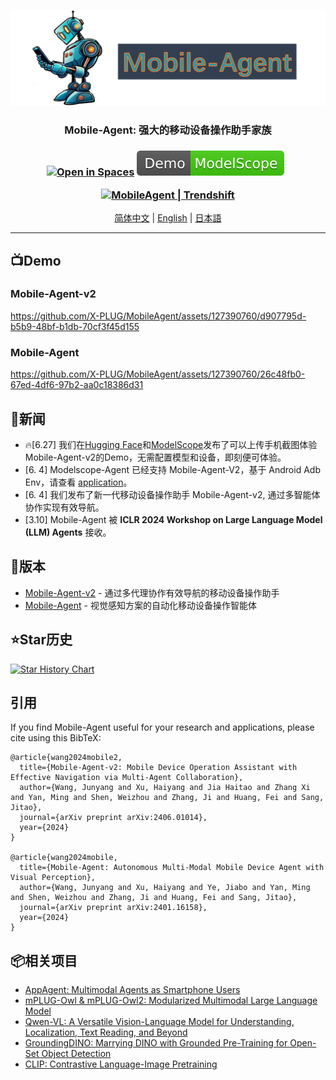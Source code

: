 ![](assets/logo.png?v=1&type=image)
<div align="center">
<h3>Mobile-Agent: 强大的移动设备操作助手家族<h3>
<div align="center">
	<a href="https://huggingface.co/spaces/junyangwang0410/Mobile-Agent"><img src="https://huggingface.co/datasets/huggingface/badges/raw/main/open-in-hf-spaces-sm-dark.svg" alt="Open in Spaces"></a>
	<a href="https://modelscope.cn/studios/wangjunyang/Mobile-Agent-v2"><img src="assets/Demo-ModelScope-brightgreen.svg" alt="Demo ModelScope"></a>
  <a href="https://arxiv.org/abs/2401.16158"><img src="https://img.shields.io/badge/Arxiv-2401.16158-b31b1b.svg?logo=arXiv" alt=""></a>
  <a href="https://arxiv.org/abs/2406.01014 "><img src="https://img.shields.io/badge/Arxiv-2406.01014-b31b1b.svg?logo=arXiv" alt=""></a>
</div>
<p align="center">
<a href="https://trendshift.io/repositories/7423" target="_blank"><img src="https://trendshift.io/api/badge/repositories/7423" alt="MobileAgent | Trendshift" style="width: 250px; height: 55px;" width="250" height="55"/></a>
</p>
</div>

<div align="center">
<a href="README_zh.md">简体中文</a> | <a href="README.md">English</a> | <a href="README_ja.md">日本語</a>
<hr>
</div>
<!--
简体中文 | [English](README.md) | [日本語](README_ja.md)
<hr>
-->

## 📺Demo

### Mobile-Agent-v2
https://github.com/X-PLUG/MobileAgent/assets/127390760/d907795d-b5b9-48bf-b1db-70cf3f45d155

### Mobile-Agent
https://github.com/X-PLUG/MobileAgent/assets/127390760/26c48fb0-67ed-4df6-97b2-aa0c18386d31


## 📢新闻
* 🔥[6.27] 我们在[Hugging Face](https://huggingface.co/spaces/junyangwang0410/Mobile-Agent)和[ModelScope](https://modelscope.cn/studios/wangjunyang/Mobile-Agent-v2)发布了可以上传手机截图体验Mobile-Agent-v2的Demo，无需配置模型和设备，即刻便可体验。
* [6. 4] Modelscope-Agent 已经支持 Mobile-Agent-V2，基于 Android Adb Env，请查看 [application](https://github.com/modelscope/modelscope-agent/tree/master/apps/mobile_agent)。
* [6. 4] 我们发布了新一代移动设备操作助手 Mobile-Agent-v2, 通过多智能体协作实现有效导航。
* [3.10] Mobile-Agent 被 **ICLR 2024 Workshop on Large Language Model (LLM) Agents** 接收。

## 📱版本
* [Mobile-Agent-v2](Mobile-Agent-v2/README_zh.md) - 通过多代理协作有效导航的移动设备操作助手
* [Mobile-Agent](Mobile-Agent/README_zh.md) - 视觉感知方案的自动化移动设备操作智能体

## ⭐Star历史
[![Star History Chart](https://api.star-history.com/svg?repos=X-PLUG/MobileAgent&type=Date)](https://star-history.com/#X-PLUG/MobileAgent&Date)

## 引用
If you find Mobile-Agent useful for your research and applications, please cite using this BibTeX:
```
@article{wang2024mobile2,
  title={Mobile-Agent-v2: Mobile Device Operation Assistant with Effective Navigation via Multi-Agent Collaboration},
  author={Wang, Junyang and Xu, Haiyang and Jia Haitao and Zhang Xi and Yan, Ming and Shen, Weizhou and Zhang, Ji and Huang, Fei and Sang, Jitao},
  journal={arXiv preprint arXiv:2406.01014},
  year={2024}
}

@article{wang2024mobile,
  title={Mobile-Agent: Autonomous Multi-Modal Mobile Device Agent with Visual Perception},
  author={Wang, Junyang and Xu, Haiyang and Ye, Jiabo and Yan, Ming and Shen, Weizhou and Zhang, Ji and Huang, Fei and Sang, Jitao},
  journal={arXiv preprint arXiv:2401.16158},
  year={2024}
}
```

## 📦相关项目
* [AppAgent: Multimodal Agents as Smartphone Users](https://github.com/mnotgod96/AppAgent)
* [mPLUG-Owl & mPLUG-Owl2: Modularized Multimodal Large Language Model](https://github.com/X-PLUG/mPLUG-Owl)
* [Qwen-VL: A Versatile Vision-Language Model for Understanding, Localization, Text Reading, and Beyond](https://github.com/QwenLM/Qwen-VL)
* [GroundingDINO: Marrying DINO with Grounded Pre-Training for Open-Set Object Detection](https://github.com/IDEA-Research/GroundingDINO)
* [CLIP: Contrastive Language-Image Pretraining](https://github.com/openai/CLIP)
